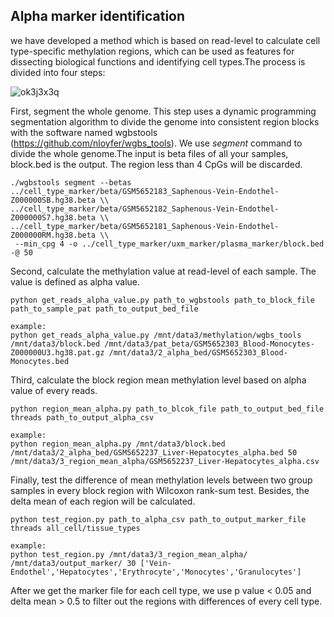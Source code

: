 ## Alpha marker identification
we have developed a method which is based on read-level to calculate cell type-specific methylation regions, which can be used as features for dissecting biological functions and identifying cell types.The process is divided into four steps:

![ok3j3x3q](https://github.com/user-attachments/assets/a4432e49-5577-4be0-b139-acb9f5692698)

First, segment the whole genome. This step uses a dynamic programming segmentation algorithm to divide the genome into consistent region blocks with the software named wgbstools (https://github.com/nloyfer/wgbs_tools). 
We use *segment* command to divide the whole genome.The input is beta files of all your samples, block.bed is the output. The region less than 4 CpGs will be discarded.

```
./wgbstools segment --betas ../cell_type_marker/beta/GSM5652183_Saphenous-Vein-Endothel-Z000000SB.hg38.beta \\
../cell_type_marker/beta/GSM5652182_Saphenous-Vein-Endothel-Z000000S7.hg38.beta \\
../cell_type_marker/beta/GSM5652181_Saphenous-Vein-Endothel-Z000000RM.hg38.beta \\
 --min_cpg 4 -o ../cell_type_marker/uxm_marker/plasma_marker/block.bed -@ 50
```
Second, calculate the methylation value at read-level of each sample. The value is defined as alpha value.

```
python get_reads_alpha_value.py path_to_wgbstools path_to_block_file path_to_sample_pat path_to_output_bed_file

example:
python get_reads_alpha_value.py /mnt/data3/methylation/wgbs_tools /mnt/data3/block.bed /mnt/data3/pat_beta/GSM5652303_Blood-Monocytes-Z000000U3.hg38.pat.gz /mnt/data3/2_alpha_bed/GSM5652303_Blood-Monocytes.bed
```

Third, calculate the block region mean methylation level based on alpha value of every reads.
```
python region_mean_alpha.py path_to_blcok_file path_to_output_bed_file threads path_to_output_alpha_csv

example:
python region_mean_alpha.py /mnt/data3/block.bed /mnt/data3/2_alpha_bed/GSM5652237_Liver-Hepatocytes_alpha.bed 50 /mnt/data3/3_region_mean_alpha/GSM5652237_Liver-Hepatocytes_alpha.csv
```

Finally, test the difference of mean methylation levels between two group samples in every block region with Wilcoxon rank-sum test. Besides, the delta mean of each region will be calculated.
```
python test_region.py path_to_alpha_csv path_to_output_marker_file threads all_cell/tissue_types

example:
python test_region.py /mnt/data3/3_region_mean_alpha/ /mnt/data3/output_marker/ 30 ['Vein-Endothel','Hepatocytes','Erythrocyte','Monocytes','Granulocytes']
```
After we get the marker file for each cell type, we use p value < 0.05 and delta mean > 0.5 to filter out the regions with differences of every cell type.

